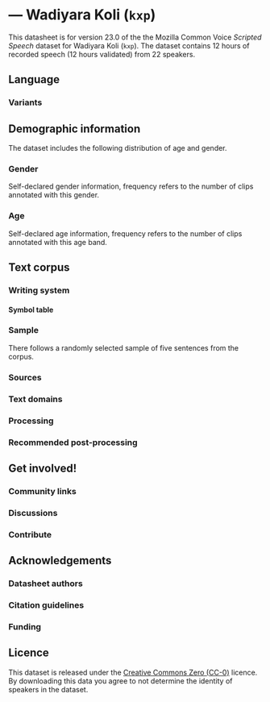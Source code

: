 # *<Wadiyara Koli>* &mdash; Wadiyara Koli (`kxp`)

This datasheet is for version 23.0 of the the Mozilla Common Voice *Scripted Speech* dataset 
for Wadiyara Koli (`kxp`). The dataset contains 12 hours of recorded
speech (12 hours validated) from 22 speakers.

## Language

<!-- {{LANGUAGE_DESCRIPTION}} -->
<!-- Provide a brief (1-2 paragraph) description of your language -->

### Variants 

<!-- {{VARIANT_DESCRIPTION}} -->
<!-- @ OPTIONAL @ -->
<!-- Describe the variants (MCV variants) of your language -->

## Demographic information
<!-- You can get a lot of the information in this section from https://analyzer.cv-toolbox.web.tr/browse -->
The dataset includes the following distribution of age and gender.

### Gender

Self-declared gender information, frequency refers to the number of clips annotated with this gender.

<!-- {{GENDER_TABLE}} -->
<!-- @ AUTOMATICALLY GENERATED @ -->
<!-- 
| Gender | Frequency |
|--------|-----------|
| male, masculine | ? |
| undeclared | ? |
| female, feminine | ? |
-->
### Age

Self-declared age information, frequency refers to the number of clips annotated with this age band.

<!-- {{AGE_TABLE}} -->
<!-- @ AUTOMATICALLY GENERATED @ -->
<!-- 
| Age band | Frequency |
|----------|-----------|
| teens | ? |
| twenties | ? |
| thirties | ? |
| fourties | ? |
| fifties | ? |
   ...if other age ranges are present in your data, add rows...
-->

## Text corpus

<!-- {{TEXT_CORPUS_DESCRIPTION}} -->
<!-- @ OPTIONAL @ -->
<!-- An overview of the text corpus, with information such as average length (in characters and words) of validated sentences. -->

### Writing system

<!-- {{WRITING_SYSTEM_DESCRIPTION}} -->
<!-- @ OPTIONAL @ -->
<!-- A description of the writing system (or writing systems) used in the text corpus -->

#### Symbol table

<!-- {{ALPHABET_TABLE}} -->
<!-- @ OPTIONAL @ -->
<!-- If the writing system is alphabetic, you can include the valid alphabet here -->

### Sample

There follows a randomly selected sample of five sentences from the corpus.

<!-- {{SENTENCES_SAMPLE}} -->

### Sources

<!-- {{SOURCES_LIST}} -->
<!-- @ OPTIONAL @ -->
<!-- A list of sentence sources, can be curated to the top-N -->

### Text domains

<!-- {{TEXT_DOMAIN_DESCRIPTION}} -->
<!-- @ OPTIONAL @ -->
<!-- What text domains are represented in the corpus? -->

### Processing

<!-- {{PROCESSING_DESCRIPTION}} -->
<!-- @ OPTIONAL @ -->
<!-- How has the text data been processed -->

### Recommended post-processing

<!-- {{RECOMMENDED_POSTPROCESSING_DESCRIPTION}} -->
<!-- @ OPTIONAL @ -->
<!-- What should people do before they use the data, for example Unicode normalisation -->

## Get involved!

### Community links

<!-- {{COMMUNITY_LINKS_LIST}} -->
<!-- @ OPTIONAL @ -->
<!-- Links to community chats / fora -->

### Discussions

<!-- {{DISCUSSION_LINKS_LIST}} -->
<!-- @ OPTIONAL @ -->
<!-- Any links to discussions, for example on Discourse or other fora or blogs can be included here -->

### Contribute

<!-- {{CONTRIBUTE_LINKS_LIST}} -->
<!-- Here you can include links for how to contribute to the dataset -->

## Acknowledgements

### Datasheet authors

<!-- {{DATASHEET_AUTHORS_LIST}} -->
<!-- A list in the format of: Your Name <email@email.com> -->

### Citation guidelines

<!-- {{CITATION_DESCRIPTION}} -->
<!-- @ OPTIONAL @ -->
<!-- If you published a paper and would like people to cite it, you can include the BiBTeX here -->

### Funding

<!-- {{FUNDING_DESCRIPTION}} -->
<!-- @ OPTIONAL @ -->
<!-- If you received any funding, you can include the acknowledgement here -->

## Licence

This dataset is released under the [Creative Commons Zero (CC-0)](https://creativecommons.org/public-domain/cc0/) licence. By downloading this data
you agree to not determine the identity of speakers in the dataset.

